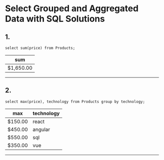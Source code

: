 # Select Grouped and Aggregated Data with SQL Solutions

## 1. 
    select sum(price) from Products;

| sum       |
| --------- |
| $1,650.00 |

---



## 2.
    select max(price), technology from Products group by technology;

| max     | technology                                         |
| ------- | -------------------------------------------------- |
| $150.00 | react                                              |
| $450.00 | angular                                            |
| $550.00 | sql                                                |
| $350.00 | vue                                                |

---